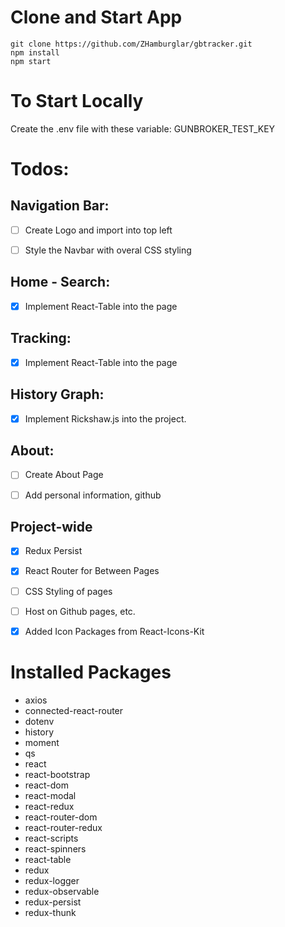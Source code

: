 # Clone and Start App

```git
git clone https://github.com/ZHamburglar/gbtracker.git
npm install
npm start
```

# To Start Locally
Create the .env file with these variable:
GUNBROKER_TEST_KEY

# Todos:

## Navigation Bar:

- [ ] Create Logo and import into top left

- [ ] Style the Navbar with overal CSS styling

## Home - Search:

- [x] Implement React-Table into the page


## Tracking:

- [x] Implement React-Table into the page

## History Graph:

- [x] Implement Rickshaw.js into the project.


## About:

- [ ] Create About Page

- [ ] Add personal information, github

## Project-wide

- [x] Redux Persist

- [x] React Router for Between Pages

- [ ] CSS Styling of pages

- [ ] Host on Github pages, etc.

- [x] Added Icon Packages from React-Icons-Kit

# Installed Packages
- axios
- connected-react-router
- dotenv
- history
- moment 
- qs
- react
- react-bootstrap
- react-dom
- react-modal
- react-redux 
- react-router-dom
- react-router-redux
- react-scripts
- react-spinners
- react-table
- redux
- redux-logger
- redux-observable
- redux-persist
- redux-thunk
